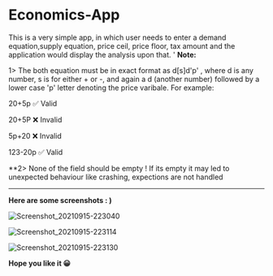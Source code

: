 # Economics-App

This is a very simple app, in which user needs to enter a demand equation,supply equation, price ceil, price floor, tax amount and the application would display the analysis upon that. '
**Note:**





1> The both equation must be in exact format as d[s]d'p'   ,  where d is any number, s is for either + or -, and again a d (another number) followed by a lower case 'p' letter denoting the price varibale. For example:



20+5p ✅ Valid



20+5P ❌ Invalid



5p+20 ❌ Invalid



123-20p ✅ Valid



**2> None of the field should be empty ! If its empty it may led to unexpected behaviour like crashing, expections are not handled
****

**Here are some screenshots : )**


![Screenshot_20210915-223040](https://user-images.githubusercontent.com/27561129/133548846-4fc24cf4-a3e6-4abd-95a4-9b0332ecc799.png)

![Screenshot_20210915-223114](https://user-images.githubusercontent.com/27561129/133548861-a7e9f498-bd98-41c9-abc3-53da718a9f5d.png)

![Screenshot_20210915-223130](https://user-images.githubusercontent.com/27561129/133548883-6b1dca25-77e3-4e14-9065-b280905b25b7.png)

**Hope you like it 😀**
